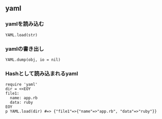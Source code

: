## yaml

### yamlを読み込む
```
YAML.load(str)
```

### yamlの書き出し
```
YAML.dump(obj, io = nil)
```

### Hashとして読み込まれるyaml
```
require 'yaml'
dir = <<EOY
file1:
  name: app.rb
  data: ruby
EOY
p YAML.load(dir) #=> {"file1"=>{"name"=>"app.rb", "data"=>"ruby"}}
```
